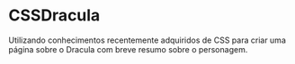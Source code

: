 # CSSDracula

Utilizando conhecimentos recentemente adquiridos de CSS para criar uma página sobre o Dracula com breve resumo sobre o personagem.

